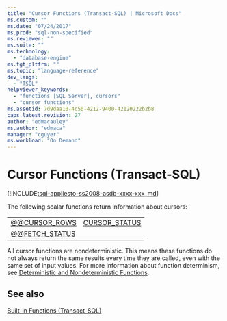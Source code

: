 ```yaml
---
title: "Cursor Functions (Transact-SQL) | Microsoft Docs"
ms.custom: ""
ms.date: "07/24/2017"
ms.prod: "sql-non-specified"
ms.reviewer: ""
ms.suite: ""
ms.technology: 
  - "database-engine"
ms.tgt_pltfrm: ""
ms.topic: "language-reference"
dev_langs: 
  - "TSQL"
helpviewer_keywords: 
  - "functions [SQL Server], cursors"
  - "cursor functions"
ms.assetid: 7d9daa10-4c50-4212-9400-42120222b2b8
caps.latest.revision: 27
author: "edmacauley"
ms.author: "edmaca"
manager: "cguyer"
ms.workload: "On Demand"
---
```

# Cursor Functions (Transact-SQL)
[!INCLUDE[tsql-appliesto-ss2008-asdb-xxxx-xxx_md](../../includes/tsql-appliesto-ss2008-asdb-xxxx-xxx-md.md)]

The following scalar functions return information about cursors:
  
|||  
|-|-|  
|[@@CURSOR_ROWS](../../t-sql/functions/cursor-rows-transact-sql.md)|[CURSOR_STATUS](../../t-sql/functions/cursor-status-transact-sql.md)|  
|[@@FETCH_STATUS](../../t-sql/functions/fetch-status-transact-sql.md)||  
  
All cursor functions are nondeterministic. This means these functions do not always return the same results every time they are called, even with the same set of input values. For more information about function determinism, see [Deterministic and Nondeterministic Functions](../../relational-databases/user-defined-functions/deterministic-and-nondeterministic-functions.md).
  
## See also
[Built-in Functions &#40;Transact-SQL&#41;](~/t-sql/functions/functions.md)
  
  

